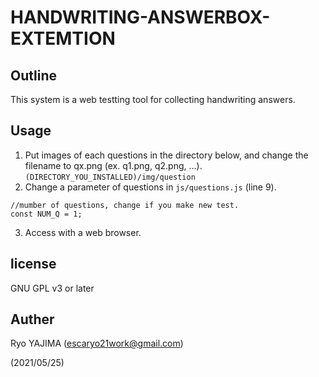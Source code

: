 # HANDWRITING-ANSWERBOX-EXTEMTION

## Outline

This system is a web testting tool for collecting handwriting answers.

## Usage

1. Put images of each questions in the directory below, and change the filename to qx.png (ex. q1.png, q2.png, ...).
   `(DIRECTORY_YOU_INSTALLED)/img/question`
2. Change a parameter of questions in `js/questions.js` (line 9).

```
//mumber of questions, change if you make new test.
const NUM_Q = 1;
```

3. Access with a web browser.

## license 

GNU GPL v3 or later

## Auther

Ryo YAJIMA (escaryo21work@gmail.com)

(2021/05/25)

